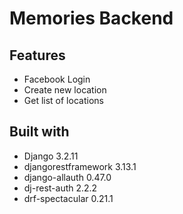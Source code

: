 # Memories Backend

## Features
* Facebook Login
* Create new location
* Get list of locations

## Built with
* Django 3.2.11
* djangorestframework 3.13.1
* django-allauth 0.47.0
* dj-rest-auth 2.2.2
* drf-spectacular 0.21.1
